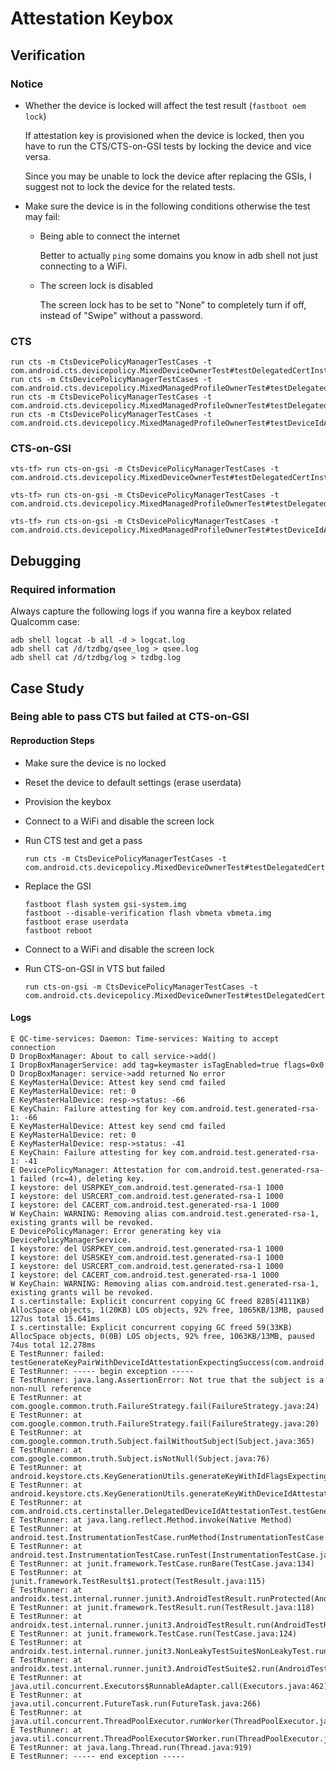 # Attestation Keybox

## Verification

### Notice

- Whether the device is locked will affect the test result (`fastboot oem lock`)

  If attestation key is provisioned when the device is locked, then you have to run the CTS/CTS-on-GSI tests by locking the device and vice versa.

  Since you may be unable to lock the device after replacing the GSIs, I suggest not to lock the device for the related tests.

- Make sure the device is in the following conditions otherwise the test may fail:

  - Being able to connect the internet

      Better to actually `ping` some domains you know in adb shell not just connecting to a WiFi.

  - The screen lock is disabled

      The screen lock has to be set to "None" to completely turn if off, instead of "Swipe" without a password.

### CTS

```
run cts -m CtsDevicePolicyManagerTestCases -t com.android.cts.devicepolicy.MixedDeviceOwnerTest#testDelegatedCertInstallerDeviceIdAttestation
run cts -m CtsDevicePolicyManagerTestCases -t com.android.cts.devicepolicy.MixedManagedProfileOwnerTest#testDelegatedCertInstallerDeviceIdAttestation
run cts -m CtsDevicePolicyManagerTestCases -t com.android.cts.devicepolicy.MixedManagedProfileOwnerTest#testDelegatedCertInstallerDeviceIdAttestation
run cts -m CtsDevicePolicyManagerTestCases -t com.android.cts.devicepolicy.MixedManagedProfileOwnerTest#testDeviceIdAttestationForProfileOwner
```

### CTS-on-GSI

```
vts-tf> run cts-on-gsi -m CtsDevicePolicyManagerTestCases -t com.android.cts.devicepolicy.MixedDeviceOwnerTest#testDelegatedCertInstallerDeviceIdAttestation
```

```
vts-tf> run cts-on-gsi -m CtsDevicePolicyManagerTestCases -t  com.android.cts.devicepolicy.MixedManagedProfileOwnerTest#testDelegatedCertInstallerDeviceIdAttestation
```

```
vts-tf> run cts-on-gsi -m CtsDevicePolicyManagerTestCases -t com.android.cts.devicepolicy.MixedManagedProfileOwnerTest#testDeviceIdAttestationForProfileOwner
```

## Debugging

### Required information

Always capture the following logs if you wanna fire a keybox related Qualcomm case:

```
adb shell logcat -b all -d > logcat.log
adb shell cat /d/tzdbg/qsee_log > qsee.log
adb shell cat /d/tzdbg/log > tzdbg.log
```

## Case Study

### Being able to pass CTS but failed at CTS-on-GSI

#### Reproduction Steps

- Make sure the device is no locked
- Reset the device to default settings (erase userdata)
- Provision the keybox
- Connect to a WiFi and disable the screen lock
- Run CTS test and get a pass

  ```
  run cts -m CtsDevicePolicyManagerTestCases -t com.android.cts.devicepolicy.MixedDeviceOwnerTest#testDelegatedCertInstallerDeviceIdAttestation
  ```

- Replace the GSI

  ```
  fastboot flash system gsi-system.img
  fastboot --disable-verification flash vbmeta vbmeta.img
  fastboot erase userdata
  fastboot reboot
  ```

- Connect to a WiFi and disable the screen lock
- Run CTS-on-GSI in VTS but failed

  ```
  run cts-on-gsi -m CtsDevicePolicyManagerTestCases -t com.android.cts.devicepolicy.MixedDeviceOwnerTest#testDelegatedCertInstallerDeviceIdAttestation
  ```

#### Logs

```log
E QC-time-services: Daemon: Time-services: Waiting to accept connection
D DropBoxManager: About to call service->add()
I DropBoxManagerService: add tag=keymaster isTagEnabled=true flags=0x0
D DropBoxManager: service->add returned No error
E KeyMasterHalDevice: Attest key send cmd failed
E KeyMasterHalDevice: ret: 0
E KeyMasterHalDevice: resp->status: -66
E KeyChain: Failure attesting for key com.android.test.generated-rsa-1: -66
E KeyMasterHalDevice: Attest key send cmd failed
E KeyMasterHalDevice: ret: 0
E KeyMasterHalDevice: resp->status: -41
E KeyChain: Failure attesting for key com.android.test.generated-rsa-1: -41
E DevicePolicyManager: Attestation for com.android.test.generated-rsa-1 failed (rc=4), deleting key.
I keystore: del USRPKEY_com.android.test.generated-rsa-1 1000
I keystore: del USRCERT_com.android.test.generated-rsa-1 1000
I keystore: del CACERT_com.android.test.generated-rsa-1 1000
W KeyChain: WARNING: Removing alias com.android.test.generated-rsa-1, existing grants will be revoked.
E DevicePolicyManager: Error generating key via DevicePolicyManagerService.
I keystore: del USRPKEY_com.android.test.generated-rsa-1 1000
I keystore: del USRSKEY_com.android.test.generated-rsa-1 1000
I keystore: del USRCERT_com.android.test.generated-rsa-1 1000
I keystore: del CACERT_com.android.test.generated-rsa-1 1000
W KeyChain: WARNING: Removing alias com.android.test.generated-rsa-1, existing grants will be revoked.
I s.certinstalle: Explicit concurrent copying GC freed 8285(4111KB) AllocSpace objects, 1(20KB) LOS objects, 92% free, 1065KB/13MB, paused 127us total 15.641ms
I s.certinstalle: Explicit concurrent copying GC freed 59(33KB) AllocSpace objects, 0(0B) LOS objects, 92% free, 1063KB/13MB, paused 74us total 12.278ms
E TestRunner: failed: testGenerateKeyPairWithDeviceIdAttestationExpectingSuccess(com.android.cts.certinstaller.DelegatedDeviceIdAttestationTest)
E TestRunner: ----- begin exception -----
E TestRunner: java.lang.AssertionError: Not true that the subject is a non-null reference
E TestRunner: at com.google.common.truth.FailureStrategy.fail(FailureStrategy.java:24)
E TestRunner: at com.google.common.truth.FailureStrategy.fail(FailureStrategy.java:20)
E TestRunner: at com.google.common.truth.Subject.failWithoutSubject(Subject.java:365)
E TestRunner: at com.google.common.truth.Subject.isNotNull(Subject.java:76)
E TestRunner: at android.keystore.cts.KeyGenerationUtils.generateKeyWithIdFlagsExpectingSuccess(KeyGenerationUtils.java:52)
E TestRunner: at android.keystore.cts.KeyGenerationUtils.generateKeyWithDeviceIdAttestationExpectingSuccess(KeyGenerationUtils.java:60)
E TestRunner: at com.android.cts.certinstaller.DelegatedDeviceIdAttestationTest.testGenerateKeyPairWithDeviceIdAttestationExpectingSuccess(DelegatedDeviceIdAttestationTest.java:35)
E TestRunner: at java.lang.reflect.Method.invoke(Native Method)
E TestRunner: at android.test.InstrumentationTestCase.runMethod(InstrumentationTestCase.java:220)
E TestRunner: at android.test.InstrumentationTestCase.runTest(InstrumentationTestCase.java:205)
E TestRunner: at junit.framework.TestCase.runBare(TestCase.java:134)
E TestRunner: at junit.framework.TestResult$1.protect(TestResult.java:115)
E TestRunner: at androidx.test.internal.runner.junit3.AndroidTestResult.runProtected(AndroidTestResult.java:73)
E TestRunner: at junit.framework.TestResult.run(TestResult.java:118)
E TestRunner: at androidx.test.internal.runner.junit3.AndroidTestResult.run(AndroidTestResult.java:51)
E TestRunner: at junit.framework.TestCase.run(TestCase.java:124)
E TestRunner: at androidx.test.internal.runner.junit3.NonLeakyTestSuite$NonLeakyTest.run(NonLeakyTestSuite.java:62)
E TestRunner: at androidx.test.internal.runner.junit3.AndroidTestSuite$2.run(AndroidTestSuite.java:101)
E TestRunner: at java.util.concurrent.Executors$RunnableAdapter.call(Executors.java:462)
E TestRunner: at java.util.concurrent.FutureTask.run(FutureTask.java:266)
E TestRunner: at java.util.concurrent.ThreadPoolExecutor.runWorker(ThreadPoolExecutor.java:1167)
E TestRunner: at java.util.concurrent.ThreadPoolExecutor$Worker.run(ThreadPoolExecutor.java:641)
E TestRunner: at java.lang.Thread.run(Thread.java:919)
E TestRunner: ----- end exception -----
```
